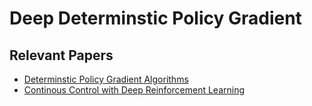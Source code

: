 # Deep Determinstic Policy Gradient

## Relevant Papers
- [Determinstic Policy Gradient Algorithms](https://proceedings.mlr.press/v32/silver14.pdf)
- [Continous Control with Deep Reinforcement Learning](https://arxiv.org/abs/1509.02971)
